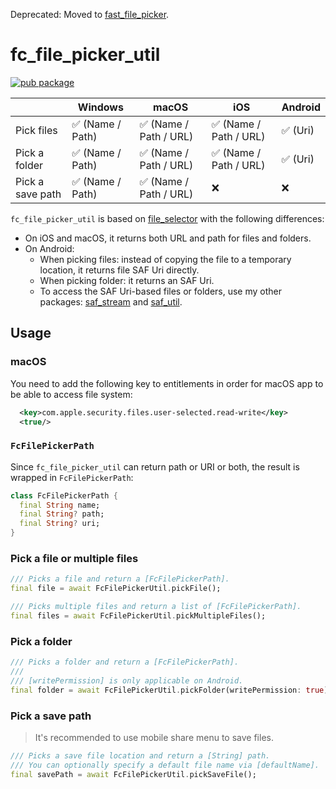 Deprecated: Moved to [fast_file_picker](https://pub.dev/packages/fast_file_picker).

# fc_file_picker_util

[![pub package](https://img.shields.io/pub/v/fc_file_picker_util.svg)](https://pub.dev/packages/fc_file_picker_util)

|                  | Windows          | macOS                  | iOS                    | Android  |
| ---------------- | ---------------- | ---------------------- | ---------------------- | -------- |
| Pick files       | ✅ (Name / Path) | ✅ (Name / Path / URL) | ✅ (Name / Path / URL) | ✅ (Uri) |
| Pick a folder    | ✅ (Name / Path) | ✅ (Name / Path / URL) | ✅ (Name / Path / URL) | ✅ (Uri) |
| Pick a save path | ✅ (Name / Path) | ✅ (Name / Path / URL) | ❌                     | ❌       |

`fc_file_picker_util` is based on [file_selector](https://pub.dev/packages/file_selector) with the following differences:

- On iOS and macOS, it returns both URL and path for files and folders.
- On Android:
  - When picking files: instead of copying the file to a temporary location, it returns file SAF Uri directly.
  - When picking folder: it returns an SAF Uri.
  - To access the SAF Uri-based files or folders, use my other packages: [saf_stream](https://pub.dev/packages/saf_stream) and [saf_util](https://pub.dev/packages/saf_util).

## Usage

### macOS

You need to add the following key to entitlements in order for macOS app to be able to access file system:

```xml
  <key>com.apple.security.files.user-selected.read-write</key>
  <true/>
```

### `FcFilePickerPath`

Since `fc_file_picker_util` can return path or URI or both, the result is wrapped in `FcFilePickerPath`:

```dart
class FcFilePickerPath {
  final String name;
  final String? path;
  final String? uri;
}
```

### Pick a file or multiple files

```dart
/// Picks a file and return a [FcFilePickerPath].
final file = await FcFilePickerUtil.pickFile();

/// Picks multiple files and return a list of [FcFilePickerPath].
final files = await FcFilePickerUtil.pickMultipleFiles();
```

### Pick a folder

```dart
/// Picks a folder and return a [FcFilePickerPath].
///
/// [writePermission] is only applicable on Android.
final folder = await FcFilePickerUtil.pickFolder(writePermission: true);
```

### Pick a save path

> It's recommended to use mobile share menu to save files.

```dart
/// Picks a save file location and return a [String] path.
/// You can optionally specify a default file name via [defaultName].
final savePath = await FcFilePickerUtil.pickSaveFile();
```
